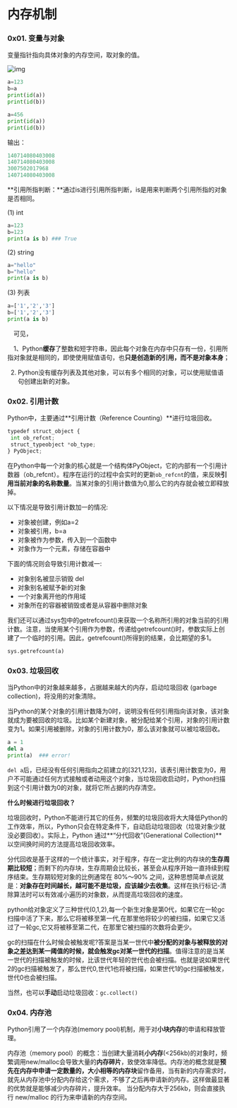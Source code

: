 # 内存机制

### 0x01. 变量与对象

变量指针指向具体对象的内存空间，取对象的值。

![img](https://images2015.cnblogs.com/blog/1113510/201707/1113510-20170703162719722-1993553654.png)

```python
a=123
b=a
print(id(a))
print(id(b))

a=456
print(id(a))
print(id(b))
```

输出：

```python
140714080403008
140714080403008
3007502017968
140714080403008
```

**引用所指判断：**通过is进行引用所指判断，is是用来判断两个引用所指的对象是否相同。

(1) int

```python
a=123
b=123
print(a is b) ### True
```

(2) string

```python
a="hello"
b="hello"
print(a is b)
```

(3) 列表

```python
a=['1','2','3']
b=['1','2','3']
print(a is b)
```

　可见，

　1、Python**缓存**了整数和短字符串，因此每个对象在内存中只存有一份，引用所指对象就是相同的，即使使用赋值语句，也**只是创造新的引用，而不是对象本身**；

2. Python没有缓存列表及其他对象，可以有多个相同的对象，可以使用赋值语句创建出新的对象。



### 0x02. 引用计数

Python中，主要通过**引用计数（Reference Counting）**进行垃圾回收。

```python
typedef struct_object {
 int ob_refcnt;
 struct_typeobject *ob_type;
} PyObject;
```

在Python中每一个对象的核心就是一个结构体PyObject，它的内部有一个引用计数器（ob_refcnt）。程序在运行的过程中会实时的更新`ob_refcnt`的值，来反映**引用当前对象的名称数量**。当某对象的引用计数值为0,那么它的内存就会被立即释放掉。

以下情况是导致引用计数加一的情况:

- 对象被创建，例如a=2
- 对象被引用，b=a
- 对象被作为参数，传入到一个函数中
- 对象作为一个元素，存储在容器中

下面的情况则会导致引用计数减一:

- 对象别名被显示销毁 del
- 对象别名被赋予新的对象
- 一个对象离开他的作用域
- 对象所在的容器被销毁或者是从容器中删除对象

我们还可以通过sys包中的getrefcount()来获取一个名称所引用的对象当前的引用计数。注意，当使用某个引用作为参数，传递给getrefcount()时，参数实际上创建了一个临时的引用。因此，getrefcount()所得到的结果，会比期望的多1。

```python
sys.getrefcount(a)
```



### 0x03. 垃圾回收

当Python中的对象越来越多，占据越来越大的内存，启动垃圾回收 (garbage collection)，将没用的对象清除。

当Python的某个对象的引用计数降为0时，说明没有任何引用指向该对象，该对象就成为要被回收的垃圾。比如某个新建对象，被分配给某个引用，对象的引用计数变为1。如果引用被删除，对象的引用计数为0，那么该对象就可以被垃圾回收。

```python
a = 1
del a
print(a)  ### error!
```

`del a`后，已经没有任何引用指向之前建立的[321,123]，该表引用计数变为0，用户不可能通过任何方式接触或者动用这个对象，当垃圾回收启动时，Python扫描到这个引用计数为0的对象，就将它所占据的内存清空。

**什么时候进行垃圾回收？**

垃圾回收时，Python不能进行其它的任务，频繁的垃圾回收将大大降低Python的工作效率，所以，Python只会在特定条件下，自动启动垃圾回收（垃圾对象少就没必要回收）。实际上，Python 通过**“分代回收”(Generational Collection)** 以空间换时间的方法提高垃圾回收效率。

分代回收是基于这样的一个统计事实，对于程序，存在一定比例的内存块的**生存周期比较短**；而剩下的内存块，生存周期会比较长，甚至会从程序开始一直持续到程序结束。生存期较短对象的比例通常在 80%～90% 之间，这种思想简单点说就是：**对象存在时间越长，越可能不是垃圾，应该越少去收集**。这样在执行标记-清除算法时可以有效减小遍历的对象数，从而提高垃圾回收的速度。

python给对象定义了三种世代(0,1,2),每一个新生对象是第0代，如果它在一轮gc扫描中活了下来，那么它将被移至第一代,在那里他将较少的被扫描，如果它又活过了一轮gc,它又将被移至第二代，在那里它被扫描的次数将会更少。

gc的扫描在什么时候会被触发呢?答案是当某一世代中**被分配的对象与被释放的对象之差达到某一阈值的时候，就会触发gc对某一世代的扫描**。值得注意的是当某一世代的扫描被触发的时候，比该世代年轻的世代也会被扫描。也就是说如果世代2的gc扫描被触发了，那么世代0,世代1也将被扫描，如果世代1的gc扫描被触发，世代0也会被扫描。

当然，也可以**手动**启动垃圾回收：`gc.collect()`

### 0x04. 内存池

Python引用了一个内存池(memory pool)机制，用于对**小块内存**的申请和释放管理。

内存池（memory pool）的概念：当创建大量消耗**小内存**(<256kb)的对象时，频繁调用new/malloc会导致大量的**内存碎片**，致使效率降低。内存池的概念就是**预先在内存中申请一定数量的，大小相等的内存块**留作备用，当有新的内存需求时，就先从内存池中分配内存给这个需求，不够了之后再申请新的内存。这样做最显著的优势就是能够减少内存碎片，提升效率。
当分配内存大于256kb，则会直接执行 new/malloc 的行为来申请新的内存空间。

